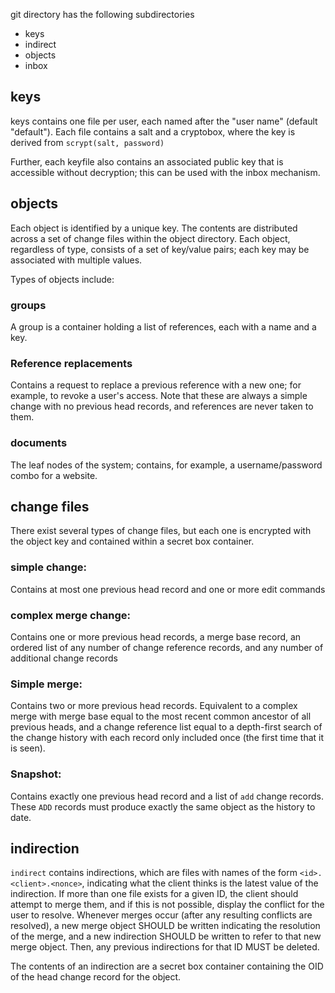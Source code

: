 git directory has the following subdirectories

 - keys
 - indirect
 - objects
 - inbox

## keys
keys contains one file per user, each named after the "user name"
(default "default"). Each file contains a salt and a cryptobox,
where the key is derived from `scrypt(salt, password)`

Further, each keyfile also contains an associated public key that is 
accessible without decryption; this can be used with the inbox 
mechanism.

## objects

Each object is identified by a unique key. The contents are 
distributed across a set of change files within the object directory.
Each object, regardless of type, consists of a set of key/value pairs; 
each key may be associated with multiple values.
 
Types of objects include:

### groups
A group is a container holding a list of references, each with a name and a key.
 
### Reference replacements
Contains a request to replace a previous reference with a new one; for example, 
to revoke a user's access. Note that these are always a simple change with no 
previous head records, and references are never taken to them. 
 
### documents
The leaf nodes of the system; contains, for example, a username/password combo 
for a website.

## change files
There exist several types of change files, but each one is encrypted 
with the object key and contained within a secret box container. 

### simple change:
Contains at most one previous head record and one or more edit commands

### complex merge change:
Contains one or more previous head records, a merge base record, an ordered 
list of any number of change reference records, and any number of additional 
change records    

### Simple merge:
Contains two or more previous head records. Equivalent to a complex merge 
with merge base equal to the most recent common ancestor of all previous heads, 
and a change reference list equal to a depth-first search of the change history
with each record only included once (the first time that it is seen).

### Snapshot:
Contains exactly one previous head record and a list of `add` change records.
These `ADD` records must produce exactly the same object as the history to date. 

## indirection
`indirect` contains indirections, which are files with names of 
the form `<id>.<client>.<nonce>`, indicating what the client thinks 
is the latest value of the indirection. If more than one file exists 
for a given ID, the client should attempt to merge them, and if this 
is not possible, display the conflict for the user to resolve. 
Whenever merges occur (after any resulting conflicts are resolved), 
a new merge object SHOULD be written indicating the resolution of the 
merge, and a new indirection SHOULD be written to refer to that new 
merge object. Then, any previous indirections for that ID MUST be deleted.

The contents of an indirection are a secret box container containing the 
OID of the head change record for the object. 
